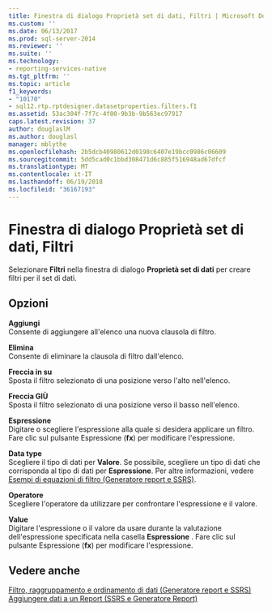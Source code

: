 ```yaml
---
title: Finestra di dialogo Proprietà set di dati, Filtri | Microsoft Docs
ms.custom: ''
ms.date: 06/13/2017
ms.prod: sql-server-2014
ms.reviewer: ''
ms.suite: ''
ms.technology:
- reporting-services-native
ms.tgt_pltfrm: ''
ms.topic: article
f1_keywords:
- "10170"
- sql12.rtp.rptdesigner.datasetproperties.filters.f1
ms.assetid: 53ac304f-7f7c-4f00-9b3b-9b563ec97917
caps.latest.revision: 37
author: douglaslM
ms.author: douglasl
manager: mblythe
ms.openlocfilehash: 2b5dcb40980612d0198c6407e19bcc0986c06609
ms.sourcegitcommit: 5dd5cad0c1bbd308471d6c885f516948ad67dfcf
ms.translationtype: MT
ms.contentlocale: it-IT
ms.lasthandoff: 06/19/2018
ms.locfileid: "36167193"
---
```

# <a name="dataset-properties-dialog-box-filters"></a>Finestra di dialogo Proprietà set di dati, Filtri
  Selezionare **Filtri** nella finestra di dialogo **Proprietà set di dati** per creare filtri per il set di dati.  
  
## <a name="options"></a>Opzioni  
 **Aggiungi**  
 Consente di aggiungere all'elenco una nuova clausola di filtro.  
  
 **Elimina**  
 Consente di eliminare la clausola di filtro dall'elenco.  
  
 **Freccia in su**  
 Sposta il filtro selezionato di una posizione verso l'alto nell'elenco.  
  
 **Freccia GIÙ**  
 Sposta il filtro selezionato di una posizione verso il basso nell'elenco.  
  
 **Espressione**  
 Digitare o scegliere l'espressione alla quale si desidera applicare un filtro. Fare clic sul pulsante Espressione (**fx**) per modificare l'espressione.  
  
 **Data type**  
 Scegliere il tipo di dati per **Valore**. Se possibile, scegliere un tipo di dati che corrisponda al tipo di dati per **Espressione**. Per altre informazioni, vedere [Esempi di equazioni di filtro &#40;Generatore report e SSRS&#41;](../report-design/filter-equation-examples-report-builder-and-ssrs.md).  
  
 **Operatore**  
 Scegliere l'operatore da utilizzare per confrontare l'espressione e il valore.  
  
 **Value**  
 Digitare l'espressione o il valore da usare durante la valutazione dell'espressione specificata nella casella **Espressione** . Fare clic sul pulsante Espressione (**fx**) per modificare l'espressione.  
  
## <a name="see-also"></a>Vedere anche  
 [Filtro, raggruppamento e ordinamento di dati &#40;Generatore report e SSRS&#41;](../report-design/filter-group-and-sort-data-report-builder-and-ssrs.md)   
 [Aggiungere dati a un Report &#40;SSRS e Generatore Report&#41;](report-datasets-ssrs.md)  
  
  